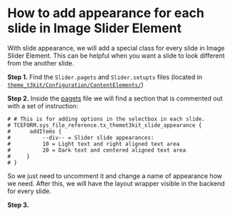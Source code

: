 # How to add appearance for each slide in Image Slider Element

With slide appearance, we will add a special class for every slide in Image Slider Element.  This can be helpful when you want a slide to look different from the another slide.

**Step 1.**
Find the `Slider.pagets` and `Slider.setupts` files (located in [```theme_t3kit/Configuration/ContentElements/```](https://github.com/t3kit/theme_t3kit/tree/master/Configuration/ContentElements))


**Step 2.**
Inside the [pagets](https://github.com/t3kit/theme_t3kit/blob/master/Configuration/ContentElements/Slider.pagets) file we will find a section that is commented out with a set of instruction:
```
# # This is for adding options in the selectbox in each slide.
# TCEFORM.sys_file_reference.tx_themet3kit_slide_appearance {
#      addItems {
#          --div-- = Slider slide appearances:
#          10 = Light text and right aligned text area
#          20 = Dark text and centered aligned text area
#     }
# }
```
So we just need to uncomment it and change a name of appearance how we need. After this, we will have the layout wrapper visible in the backend for every slide.

**Step 3.**
